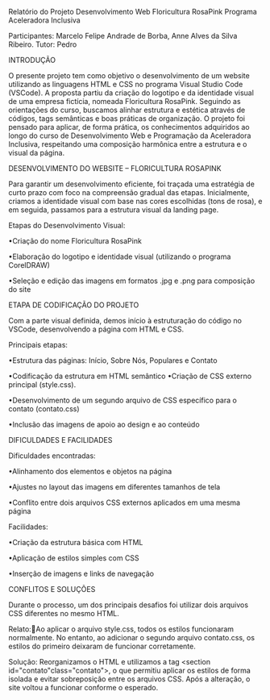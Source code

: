 Relatório do Projeto 
Desenvolvimento Web Floricultura RosaPink Programa Aceleradora Inclusiva

Participantes: 
Marcelo Felipe Andrade de Borba, 
Anne Alves da Silva Ribeiro.
Tutor: Pedro


INTRODUÇÃO

O presente projeto tem como objetivo o desenvolvimento de um website utilizando as linguagens HTML e CSS no programa Visual Studio Code (VSCode). A proposta partiu da criação do logotipo e da identidade visual de uma empresa fictícia, nomeada Floricultura RosaPink.
Seguindo as orientações do curso, buscamos alinhar estrutura e estética através de códigos, tags semânticas e boas práticas de organização. O projeto foi pensado para aplicar, de forma prática, os conhecimentos adquiridos ao longo do curso de Desenvolvimento Web e Programação da Aceleradora Inclusiva, respeitando uma composição harmônica entre a estrutura e o visual da página.


DESENVOLVIMENTO DO WEBSITE – FLORICULTURA ROSAPINK

Para garantir um desenvolvimento eficiente, foi traçada uma estratégia de curto prazo com foco na compreensão gradual das etapas. Inicialmente, criamos a identidade visual com base nas cores escolhidas (tons de rosa), e em seguida, passamos para a estrutura visual da landing page.


Etapas do Desenvolvimento Visual:

•Criação do nome Floricultura RosaPink

•Elaboração do logotipo e identidade visual (utilizando o programa CorelDRAW)

•Seleção e edição das imagens em formatos .jpg e .png para composição do site



ETAPA DE CODIFICAÇÃO DO PROJETO

Com a parte visual definida, demos início à estruturação do código no VSCode, desenvolvendo a página com HTML e CSS.


Principais etapas:

•Estrutura das páginas: Início, Sobre Nós, Populares e Contato

•Codificação da estrutura em HTML semântico
•Criação de CSS externo principal (style.css).

•Desenvolvimento de um segundo arquivo de CSS específico para o contato (contato.css)

•Inclusão das imagens de apoio ao design e ao conteúdo



DIFICULDADES E FACILIDADES


Dificuldades encontradas:

•Alinhamento dos elementos e objetos na página

•Ajustes no layout das imagens em diferentes tamanhos de tela

•Conflito entre dois arquivos CSS externos aplicados em uma mesma página



Facilidades:

•Criação da estrutura básica com HTML

•Aplicação de estilos simples com CSS

•Inserção de imagens e links de navegação



CONFLITOS E SOLUÇÕES

Durante o processo, um dos principais desafios foi utilizar dois arquivos CSS diferentes no mesmo HTML.

Relato:Ao aplicar o arquivo style.css, todos os estilos funcionaram normalmente. No entanto, ao adicionar o segundo arquivo contato.css, os estilos do primeiro deixaram de funcionar corretamente.

Solução: Reorganizamos o HTML e utilizamos a tag <section id="contato"class="contato">, o que permitiu aplicar os estilos de forma isolada e evitar sobreposição entre os arquivos CSS. Após a alteração, o site voltou a funcionar conforme o esperado.



